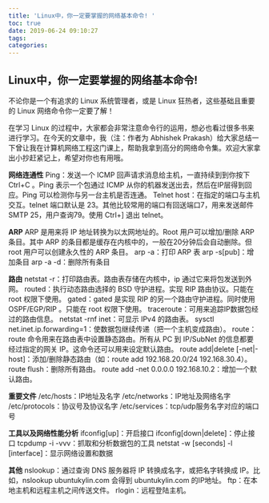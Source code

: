 ```yaml
---
title: 'Linux中，你一定要掌握的网络基本命令! '
toc: true
date: 2019-06-24 09:10:27
tags:
categories:
---
```






## Linux中，你一定要掌握的网络基本命令!

不论你是一个有追求的 Linux 系统管理者，或是 Linux 狂热者，这些基础且重要的 Linux 网络命令你一定要了解！

在学习 Linux 的过程中，大家都会非常注意命令行的运用，想必也看过很多书来进行学习。在今天的文章中，我（注：作者为 Abhishek Prakash）给大家总结一下曾让我在计算机网络工程这门课上，帮助我拿到高分的网络命令集。欢迎大家拿出小抄赶紧记上，希望对你也有用哦。

**网络连通性**
Ping：发送一个 ICMP 回声请求消息给主机，一直持续到到你按下 Ctrl+C 。Ping 表示一个包通过 ICMP 从你的机器发送出去，然后在IP层得到回应。Ping 可以检测你与另一台主机是否连通。
Telnet host：在指定的端口与主机交互。telnet 端口默认是 23。其他比较常用的端口有回送端口7，用来发送邮件 SMTP 25，用户查询79。使用 Ctrl+] 退出 telnet。

**ARP**
ARP 是用来将 IP 地址转换为以太网地址的。Root 用户可以增加/删除 ARP 条目。其中 ARP 的条目都是缓存在内核中的，一般在20分钟后会自动删除。但 root 用户可以创建永久性的 ARP 条目。
arp -a：打印 ARP 表
arp -s[pub]：增加条目
arp -a -d：删除所有条目

**路由**
netstat -r：打印路由表。路由表存储在内核中，ip 通过它来将包发送到外网。
routed：执行动态路由选择的 BSD 守护进程。实现 RIP 路由协议。只能在 root 权限下使用。
gated：gated 是实现 RIP 的另一个路由守护进程。同时使用 OSPF/EGP/RIP 。只能在 root 权限下使用。
traceroute：可用来追踪IP数据包经过的路由信息。
netstat -rnf inet：可显示 IPv4 的路由表。
sysctl net.inet.ip.forwarding=1：使数据包继续传递（把一个主机变成路由）。
route：route 命令用来在路由表中设置静态路由。所有从 PC 到 IP/SubNet 的信息都要经过指定的网关 IP。这命令还可以用来设定默认路由。
route add|delete [-net|-host]：添加/删除静态路由（如：route add 192.168.20.0/24 192.168.30.4）。
route flush：删除所有路由。
route add -net 0.0.0.0 192.168.10.2：增加一个默认路由。

**重要文件**
/etc/hosts：IP地址及名字
/etc/networks：IP地址及网络名字
/etc/protocols：协议号及协议名字
/etc/services：tcp/udp服务名字对应的端口号

**工具以及网络性能分析**
ifconfig[up]：开启接口
ifconfig[down|delete]：停止接口
tcpdump -i -vvv：抓取和分析数据包的工具
netstat -w [seconds] -l [interface]：显示网络设置和数据

**其他**
nslookup：通过查询 DNS 服务器将 IP 转换成名字，或把名字转换成 IP。比如，nslookup ubuntukylin.com 会得到 ubuntukylin.com 的IP地址。
ftp：在本地主机和远程主机之间传送文件。
rlogin：远程登陆主机。
